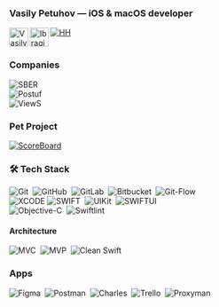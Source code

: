 ### Vasily Petuhov — iOS & macOS developer
[![HH](https://img.shields.io/badge/HH.ru-red?style=for-the-badge&logo=)](https://hh.ru/resume/f88efe71ff087460540039ed1f62344c414e55)
<a href="https://t.me/vspetuhov">
  <img align="left" alt="Vasily's Telegram" width="34px" src="https://upload.wikimedia.org/wikipedia/commons/8/82/Telegram_logo.svg"/>
</a>
<a href="https://www.linkedin.com/in/vasily-petuhov-9710481a4/">
  <img align="left" alt="Ibragim's LinkedIN" width="34px" src="https://upload.wikimedia.org/wikipedia/commons/c/ce/Linkedin_circle.svg"/>
</a>  
<br />

### Companies
![SBER](https://img.shields.io/badge/2021/now-SBER-21A038?style=for-the-badge&logo=)  
![Postuf](https://img.shields.io/badge/2021-Postuf-black?style=for-the-badge)  
![ViewS](https://img.shields.io/badge/2020-ViewS-red?style=for-the-badge)

### Pet Project
[![ScoreBoard](https://img.shields.io/badge/ScoreBoard-orange?style=for-the-badge)](https://github.com/kopsap4ik/ScoreBoard)

### 🛠 Tech Stack
![Git](https://img.shields.io/badge/-Git-05122A?style=flat&logo=git)&nbsp;
![GitHub](https://img.shields.io/badge/-GitHub-05122A?style=flat&logo=github)&nbsp;
![GitLab](https://img.shields.io/badge/-GitLab-05122A?style=flat&logo=GitLab)&nbsp;
![Bitbucket](https://img.shields.io/badge/-Bitbucket-05122A?style=flat&logo=Bitbucket)&nbsp;
![Git-Flow](https://img.shields.io/badge/-GitFlow-05122A?style=flat&logo=GitFlow)&nbsp;
<br />
![XCODE](https://img.shields.io/badge/-Xcode-05122A?style=flat&logo=xcode&logoColor=0077b6)
![SWIFT](https://img.shields.io/badge/-Swift-05122A?style=flat&logo=swift)&nbsp;
![UIKit](https://img.shields.io/badge/-UIKit-05122A?style=flat&logo=uiki)&nbsp;
![SWIFTUI](https://img.shields.io/badge/-SwiftUI-05122A?style=flat&logo=swiftui)&nbsp;
<br />
![Objective-C](https://img.shields.io/badge/-ObjectiveC-05122A?style=flat&logo=ObjectiveC)&nbsp;
![Swiftlint](https://img.shields.io/badge/-Swiftlint-05122A?style=flat&logo=Swiftlint)&nbsp;
<!-- ![Combine](https://img.shields.io/badge/-Combine-05122A?style=flat&logo=combine)&nbsp; -->

#### Architecture
![MVC](https://img.shields.io/badge/-MVC-05122A?style=flat&logo=MVC)&nbsp;
![MVP](https://img.shields.io/badge/-MVP-05122A?style=flat&logo=MVP)&nbsp;
![Clean Swift](https://img.shields.io/badge/-CleanSwift-05122A?style=flat&logo=CleanSwift)&nbsp;

<!-- #### Frameworks
![Realm](https://img.shields.io/badge/-Realm-05122A?style=flat&logo=Realm)&nbsp;
![Firebase](https://img.shields.io/badge/-Firebase-05122A?style=flat&logo=Firebase)&nbsp;
![Alamofire](https://img.shields.io/badge/-Alamofire-05122A?style=flat&logo=Alamofire)&nbsp;
![Moya](https://img.shields.io/badge/-Moya-05122A?style=flat&logo=Moya)&nbsp;
<br />
![SDWebImage](https://img.shields.io/badge/-SDWebImage-05122A?style=flat&logo=SDWebImage)&nbsp;
![KingFisher](https://img.shields.io/badge/-KingFisher-05122A?style=flat&logo=KingFisher)&nbsp;
![R.swift](https://img.shields.io/badge/-R.swift-05122A?style=flat&logo=R.swift)&nbsp;
![Lottie](https://img.shields.io/badge/-Lottie-05122A?style=flat&logo=Lottie)&nbsp;
<br />
![SnapKit](https://img.shields.io/badge/-SnapKit-05122A?style=flat&logo=SnapKit)&nbsp;
![PinLayout](https://img.shields.io/badge/-PinLayout-05122A?style=flat&logo=PinLayout)&nbsp;
![Swiftgen](https://img.shields.io/badge/-Swiftgen-05122A?style=flat&logo=swiftgen)&nbsp;
![Swiftlint](https://img.shields.io/badge/-Swiftlint-05122A?style=flat&logo=Swiftlint)&nbsp;
<br /> -->

### Apps
![Figma](https://img.shields.io/badge/-Figma-05122A?style=flat&logo=figma)&nbsp;
![Postman](https://img.shields.io/badge/-Postman-05122A?style=flat&logo=postman)&nbsp;
![Charles](https://img.shields.io/badge/-Charles-05122A?style=flat&logo=Charles)&nbsp;
![Trello](https://img.shields.io/badge/-Trello-05122A?style=flat&logo=trello)&nbsp;
![Proxyman](https://img.shields.io/badge/-Proxyman-05122A?style=flat&logo=Proxyman)&nbsp;


<!--
**kopsap4ik/kopsap4ik** is a ✨ _special_ ✨ repository because its `README.md` (this file) appears on your GitHub profile.

Here are some ideas to get you started:

- 🔭 I’m currently working on ...
- 🌱 I’m currently learning ...
- 👯 I’m looking to collaborate on ...
- 🤔 I’m looking for help with ...
- 💬 Ask me about ...
- 📫 How to reach me: ...
- 😄 Pronouns: ...
- ⚡ Fun fact: ...
-->
